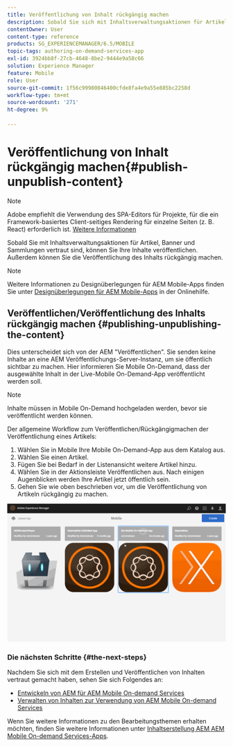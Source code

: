 ```yaml
---
title: Veröffentlichung von Inhalt rückgängig machen
description: Sobald Sie sich mit Inhaltsverwaltungsaktionen für Artikel, Banner und Sammlungen vertraut gemacht haben, erfahren Sie auf dieser Seite, wie Sie Inhalte veröffentlichen können. Außerdem können Sie die Veröffentlichung des Inhalts rückgängig machen.
contentOwner: User
content-type: reference
products: SG_EXPERIENCEMANAGER/6.5/MOBILE
topic-tags: authoring-on-demand-services-app
exl-id: 3924bb8f-27cb-4648-8be2-9444e9a58c66
solution: Experience Manager
feature: Mobile
role: User
source-git-commit: 1f56c99980846400cfde8fa4e9a55e885bc2258d
workflow-type: tm+mt
source-wordcount: '271'
ht-degree: 9%

---
```


# Veröffentlichung von Inhalt rückgängig machen{#publish-unpublish-content}

>[!NOTE]
>
>Adobe empfiehlt die Verwendung des SPA-Editors für Projekte, für die ein Framework-basiertes Client-seitiges Rendering für einzelne Seiten (z. B. React) erforderlich ist. [Weitere Informationen](/help/sites-developing/spa-overview.md)

Sobald Sie mit Inhaltsverwaltungsaktionen für Artikel, Banner und Sammlungen vertraut sind, können Sie Ihre Inhalte veröffentlichen. Außerdem können Sie die Veröffentlichung des Inhalts rückgängig machen.

>[!NOTE]
>
>Weitere Informationen zu Designüberlegungen für AEM Mobile-Apps finden Sie unter [Designüberlegungen für AEM Mobile-Apps](https://helpx.adobe.com/digital-publishing-solution/help/aem-mobile-end-of-life-faq.html) in der Onlinehilfe.

## Veröffentlichen/Veröffentlichung des Inhalts rückgängig machen {#publishing-unpublishing-the-content}

Dies unterscheidet sich von der AEM &quot;Veröffentlichen&quot;. Sie senden keine Inhalte an eine AEM Veröffentlichungs-Server-Instanz, um sie öffentlich sichtbar zu machen. Hier informieren Sie Mobile On-Demand, dass der ausgewählte Inhalt in der Live-Mobile On-Demand-App veröffentlicht werden soll.

>[!NOTE]
>
>Inhalte müssen in Mobile On-Demand hochgeladen werden, bevor sie veröffentlicht werden können.

Der allgemeine Workflow zum Veröffentlichen/Rückgängigmachen der Veröffentlichung eines Artikels:

1. Wählen Sie in Mobile Ihre Mobile On-Demand-App aus dem Katalog aus.
1. Wählen Sie einen Artikel.
1. Fügen Sie bei Bedarf in der Listenansicht weitere Artikel hinzu.
1. Wählen Sie in der Aktionsleiste Veröffentlichen aus. Nach einigen Augenblicken werden Ihre Artikel jetzt öffentlich sein.
1. Gehen Sie wie oben beschrieben vor, um die Veröffentlichung von Artikeln rückgängig zu machen.

<!-- FAIL >>[!NOTE]
>
>Generally, you should preflight before publishing. See [Previewing with Preflight](/content/docs/en/aem/6-3/administer/mobile-apps/aem-mobile/previewing-with-preflight-on-demand-services.md) for more details.-->

![chlimage_1-9](assets/chlimage_1-9.gif)

### Die nächsten Schritte {#the-next-steps}

Nachdem Sie sich mit dem Erstellen und Veröffentlichen von Inhalten vertraut gemacht haben, sehen Sie sich Folgendes an:

* [Entwickeln von AEM für AEM Mobile On-demand Services](/help/mobile/aem-mobile-on-demand.md)
* [Verwalten von Inhalten zur Verwendung von AEM Mobile On-demand Services](/help/mobile/aem-mobile.md)

Wenn Sie weitere Informationen zu den Bearbeitungsthemen erhalten möchten, finden Sie weitere Informationen unter [Inhaltserstellung AEM AEM Mobile On-demand Services-Apps](/help/mobile/mobile-apps-ondemand.md).

